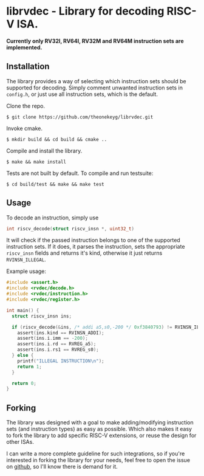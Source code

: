 # librvdec - Library for decoding RISC-V ISA.

**Currently only RV32I, RV64I, RV32M and RV64M instruction sets are implemented.**

## Installation

The library provides a way of selecting which instruction sets should be
supported for decoding. Simply comment unwanted instruction sets in `config.h`,
or just use all instruction sets, which is the default.

Clone the repo.

`$ git clone https://github.com/theonekeyg/librvdec.git`

Invoke cmake.

`$ mkdir build && cd build && cmake ..`

Compile and install the library.

`$ make && make install`

Tests are not built by default. To compile and run testsuite:

`$ cd build/test && make && make test`

## Usage

To decode an instruction, simply use
```c
int riscv_decode(struct riscv_insn *, uint32_t)
```
It will check if the
passed instruction belongs to one of the supported instruction sets. If it does,
it parses the instruction, sets the appropriate `riscv_insn` fields and returns
it's kind, otherwise it just returns `RVINSN_ILLEGAL`.

Example usage:

```c
#include <assert.h>
#include <rvdec/decode.h>
#include <rvdec/instruction.h>
#include <rvdec/register.h>

int main() {
  struct riscv_insn ins;

  if (riscv_decode(&ins, /* addi a5,s0,-200 */ 0xf3840793) != RVINSN_ILLEGAL) {
    assert(ins.kind == RVINSN_ADDI);
    assert(ins.i.imm == -200);
    assert(ins.i.rd == RVREG_a5);
    assert(ins.i.rs1 == RVREG_s0);
  } else {
    printf("ILLEGAL INSTRUCTION\n");
    return 1;
  }

  return 0;
}
```

## Forking

The library was designed with a goal to make adding/modifying instruction
sets (and instruction types) as easy as possible. Which also makes it easy to
fork the library to add specific RISC-V extensions, or reuse the design for
other ISAs.

I can write a more complete guideline for such integrations, so if you're
interested in forking the library for your needs, feel free to open the issue on
[github](https://github.com/theonekeyg/librvdec), so I'll know there is demand for it.
